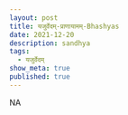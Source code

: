 ```yaml
---
layout: post
title: यजुर्वेदम्-प्राणायामम्-Bhashyas
date: 2021-12-20
description: sandhya
tags:
  - यजुर्वेदम्
show_meta: true
published: true
---
```



NA

